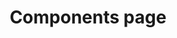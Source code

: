 ---
title: Components page
meta:
  ogTitle: Test og title?
  
components:
- component_name: hero
  supertitle: Hero supertitle
  title: Hero title for everyone
  description: Hero description lorem ipsum carpe diem etc.
  cta_label: Hero CTA
  cta_url: hero-url
  img_src: "assets/img/hero-test.svg"

- component_name: barGraph
  component_title: Groundbreaking efficacy research
  component_description: Based on a controlled study, schools that implemented Albert saw a TBD% improvement in test scores and a strong correlation between scores and Albert usage. Learn more about our methodology
  graphs:
  - title: Graph title 1
    data:
    - bar_value: 80
      bar_label: Label_x 1
      group_label: Before Albert

    - bar_value: 20
      bar_label: Label_x 2
      group_label: Before Albert

  - title: Graph title 2
    data:
    - bar_value: 100
      bar_label: Label_x 2.1
      group_label: After Albert

    - bar_value: 0
      bar_label: Label_x 2.2
      group_label: After Albert

- component_name: testimonials
  title: testimonials
  testimonialItems:
  - title: Title 1
    quote: quote 1 lorem ipsum ipsum lorem ipsum ipsum random text here that would be the quote
    teacher_name: Name 1
    teacher_img_src: "assets/img/random-img3.svg"
    teacher_type: Teacher type 1
    teacher_level: Teacher level 1
    teacher_location: Chicago, IL 1

  - title: Title 2
    quote: quote 2 lorem ipsum ipsum lorem ipsum ipsum random text here that would be the quote
    teacher_img_src: "assets/img/random-img2.svg"
    teacher_name: Name 2
    teacher_type: Teacher type 2
    teacher_level: Teacher level 2
    location: Chicago, IL 2

- component_name: stagger
  title: Optional title for stagger components
  staggerItems:
  - supertitle: supertitle 1
    title: title 1
    cta_label: CTA 1
    cta_url: cta-1
    img_src: "assets/img/random-img3.svg"

  - supertitle: supertitle 2
    title: title 2
    cta_label: CTA 2
    cta_url: cta-2
    img_src: "assets/img/random-img2.svg"

- component_name: interstitial
  component_large: true
  cta_label: Request demo
  cta_link: ""
  description: Lorem ipsum this is a description of the area such as Request a demo to learn more about Albert.io

- component_name: salesRoster
  title: Meet the team
  description: As former educators, our School Success team intimately understand what makes for a successful Albert implementation, both within the classroom and across a school.
  cta_label: Contact us
  cta_url: ""
  salesRosterItems:
  - profile_img: "assets/img/random-img3.svg"
    name: Marc Deely

  - profile_img: "assets/img/random-img3.svg"
    name: Marcus Deely

  - profile_img: "assets/img/random-img3.svg"
    name: Marcus Aurelious

- component_name: featureGrid
  card_layout: true
  title: Grid title
  featureGridItems:
  - img_src: "assets/img/random-img3.svg"
    title: First grid title
    description: First grid description
    cta_label: First grid CTA
    cta_url: first-grid-cta

  - img_src: "assets/img/random-img2.svg"
    title: Second grid title
    description: Second grid description
    cta_label: Second grid CTA
    cta_url: second-grid-cta

  - img_src: "assets/img/random-img2.svg"
    title: Third grid title
    description: Third grid description
    cta_label: Third grid CTA
    cta_url: third-grid-cta

- component_name: coursePreview
  title: Learn anything
  group_title: K-12 Core
  cta_url: ""
  courseDomains:
  - domain: ELA
    domain_description: Description for domain here
    cta_label: View more ELA
    cta_url: ""
    courseCards:
    - card_group: ela
      card_img_src: "assets/img/heart_of_darkness.svg"
      card_title: ELA subject 1

    - card_group: ela
      card_img_src: "assets/img/heart_of_darkness.svg"
      card_title: ELA subject 2

  - domain: Social Studies
    cta_label: View Social Studies
    cta_url: ""
    courseCards:
    - card_group: social-studies
      card_title: social studies subject
      card_img_src: "assets/img/heart_of_darkness.svg"

- component_name: comicStrips
  comicStrips:
    - teacher_name: Mr. Deely
      teacher_img_src: "assets/img/random-img2.svg"
      comicPanels:
      - img_src: "assets/img/comic_1.png"
        caption: First panel of FIRST strip. Lorem ipsum lots of text would go here so that we can see an accurate representation of the amount of text that would display here. 

      - img_src: "assets/img/comic_2.png"
        caption: Second panel of FIRST strip. Lorem ipsum lots of text would go here so that we can see an accurate representation of the amount of text that would display here.

      - img_src: "assets/img/comic_3.png"
        caption: Third panel of FIRST strip.  Lorem ipsum lots of text would go here so that we can see an accurate representation of the amount of text that would display here.

      - img_src: "assets/img/comic_4.png"
        caption: Fourt panel of FIRST strip.  Lorem ipsum lots of text would go here so that we can see an accurate representation of the amount of text that would display here.

    - teacher_name: Mr. Secondeely
      teacher_img_src: "assets/img/random-img3.svg"
      comicPanels:
      - img_src: "assets/img/comic_1.png"
        caption: First panel of FIRST strip. Lorem ipsum lots of text would go here so that we can see an accurate representation of the amount of text that would display here. 
      
      - img_src: "assets/img/comic_1.png"
        caption: First panel of FIRST strip. Lorem ipsum
        
      - img_src: "assets/img/comic_2.png"
        caption: Second panel of FIRST strip. Lorem ipsum lots of text would go here so that we can see an accurate representation of the amount of text that would display here.

      - img_src: "assets/img/comic_3.png"
        caption: Third panel of FIRST strip.  Lorem ipsum lots of text would go here so that we can see an accurate representation of the amount of text that would display here.

    - teacher_name: Mr. Third person
      teacher_img_src: "assets/img/random-img2.svg"
      comicPanels:
      - img_src: "assets/img/comic_1.png"
        caption: First panel of FIRST strip. Lorem ipsum

      - img_src: "assets/img/comic_1.png"
        caption: First panel of FIRST strip. Lorem ipsum

      - img_src: "assets/img/comic_1.png"
        caption: First panel of FIRST strip. Lorem ipsum lots of text would go here so that we can see an accurate representation of the amount of text that would display here. 

      - img_src: "assets/img/comic_2.png"
        caption: Second panel of FIRST strip. Lorem ipsum lots of text would go here so that we can see an accurate representation of the amount of text that would display here.

- component_name: hero
  title: Second title
  description: Second description
  cta_label: Hero CTA
  cta_url: hero-url
  img_src: "assets/img/random-img3.svg"

- component_name: tabBar
  tabBarItems:
  - img_src: "assets/img/random-img3.svg"
    label: Item 1
    # url: "path/to/page" THIS IS OPTIONAL

  - img_src: "assets/img/hero-test.svg"
    label: Item 2

- component_name: slideshow
  title: Slideshow title
  description: Slideshow description
  slideshowItems:
  - title: Slideshow item 1
    description: Slideshow description 1. Lorem ipsum long description goes about here. 
    img_src: "assets/img/hero-test.svg"

  - title: Slideshow item 2
    description: Slideshow description 2. Carpe diem more latin words lorem ipsum. 
    img_src: "assets/img/random-img3.svg"

  - title: Slideshow item 3
    description: Slideshow description 3. Another description to fill up the space instead of lorem ipsum.
    img_src: "assets/img/random-img2.svg"

- component_name: preFooter
  # left:
  #   img_src: "assets/img/random-img.svg"
  #   title: Left title
  #   description: Left description
  #   cta_label: Left CTA
  #   cta_url: left-cta
  # right:
  #   img_src: "assets/img/random-img2.svg"
  #   title: Right title
  #   description: Right description
  #   cta_label: Right CTA
  #   cta_url: right-cta
---
